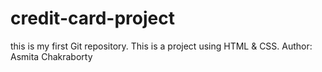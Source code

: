 # credit-card-project
this is my first Git repository. This is a project using HTML &amp; CSS.
Author: Asmita Chakraborty
